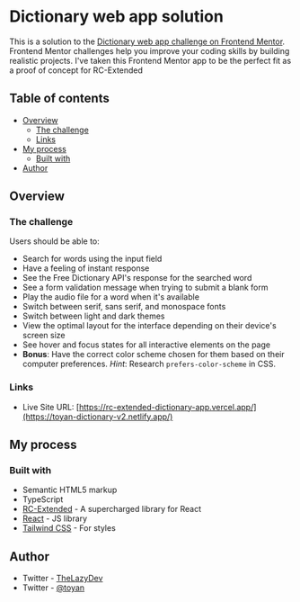 # Dictionary web app solution

This is a solution to the [Dictionary web app challenge on Frontend Mentor](https://www.frontendmentor.io/challenges/dictionary-web-app-h5wwnyuKFL). Frontend Mentor challenges help you improve your coding skills by building realistic projects.
I've taken this Frontend Mentor app to be the perfect fit as a proof of concept for RC-Extended 

## Table of contents

- [Overview](#overview)
  - [The challenge](#the-challenge)
  - [Links](#links)
- [My process](#my-process)
  - [Built with](#built-with)
- [Author](#author)

## Overview

### The challenge

Users should be able to:

- Search for words using the input field
- Have a feeling of instant response 
- See the Free Dictionary API's response for the searched word
- See a form validation message when trying to submit a blank form
- Play the audio file for a word when it's available
- Switch between serif, sans serif, and monospace fonts
- Switch between light and dark themes
- View the optimal layout for the interface depending on their device's screen size
- See hover and focus states for all interactive elements on the page
- **Bonus**: Have the correct color scheme chosen for them based on their computer preferences. _Hint_: Research `prefers-color-scheme` in CSS.

### Links

- Live Site URL: [https://rc-extended-dictionary-app.vercel.app/](https://toyan-dictionary-v2.netlify.app/)

## My process

### Built with

- Semantic HTML5 markup
- TypeScript
- [RC-Extended](https://github.com/Judeadeniji/RC-Extended) - A supercharged library for React
- [React](https://reactjs.org/) - JS library
- [Tailwind CSS](https://tailwindcss.com/) - For styles

## Author

- Twitter - [TheLazyDev](https://www.twitter.com/feranmiwebdev)
- Twitter - [@toyan](https://www.twitter.com/_annonnymouss_)
